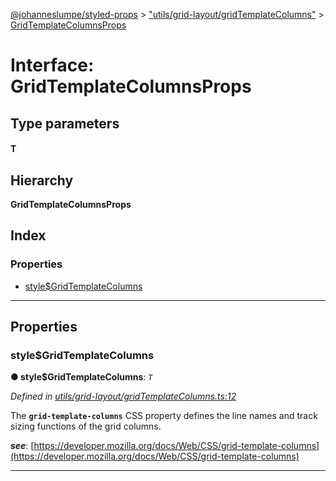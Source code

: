 [@johanneslumpe/styled-props](../README.md) > ["utils/grid-layout/gridTemplateColumns"](../modules/_utils_grid_layout_gridtemplatecolumns_.md) > [GridTemplateColumnsProps](../interfaces/_utils_grid_layout_gridtemplatecolumns_.gridtemplatecolumnsprops.md)

# Interface: GridTemplateColumnsProps

## Type parameters
#### T 
## Hierarchy

**GridTemplateColumnsProps**

## Index

### Properties

* [style$GridTemplateColumns](_utils_grid_layout_gridtemplatecolumns_.gridtemplatecolumnsprops.md#style_gridtemplatecolumns)

---

## Properties

<a id="style_gridtemplatecolumns"></a>

###  style$GridTemplateColumns

**● style$GridTemplateColumns**: *`T`*

*Defined in [utils/grid-layout/gridTemplateColumns.ts:12](https://github.com/johanneslumpe/styled-props/blob/8e709f1/src/utils/grid-layout/gridTemplateColumns.ts#L12)*

The **`grid-template-columns`** CSS property defines the line names and track sizing functions of the grid columns.

*__see__*: [https://developer.mozilla.org/docs/Web/CSS/grid-template-columns](https://developer.mozilla.org/docs/Web/CSS/grid-template-columns)

___


